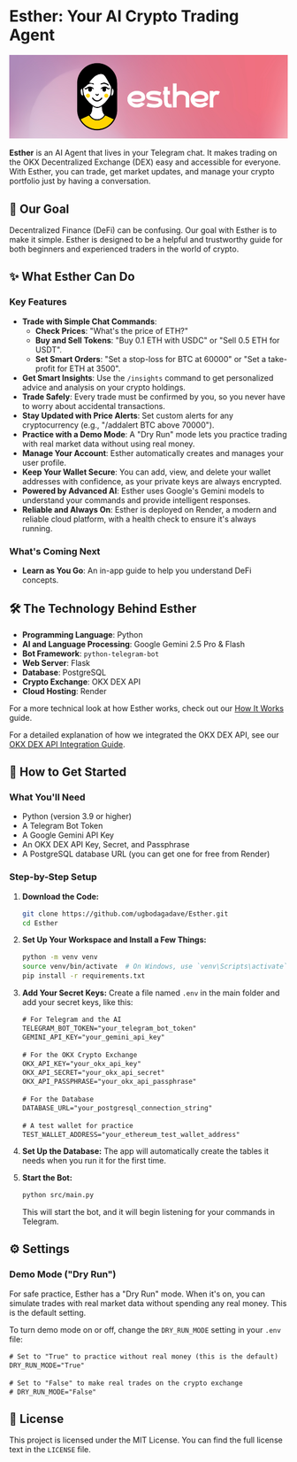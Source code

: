 # Esther: Your AI Crypto Trading Agent

<div align="center">
  <img src="esther-banner.png" alt="Esther AI Trading Agent Banner">
</div>

**Esther** is an AI Agent that lives in your Telegram chat. It makes trading on the OKX Decentralized Exchange (DEX) easy and accessible for everyone. With Esther, you can trade, get market updates, and manage your crypto portfolio just by having a conversation.

## 🌟 Our Goal
Decentralized Finance (DeFi) can be confusing. Our goal with Esther is to make it simple. Esther is designed to be a helpful and trustworthy guide for both beginners and experienced traders in the world of crypto.

## ✨ What Esther Can Do

### Key Features
-   **Trade with Simple Chat Commands**:
    -   **Check Prices**: "What's the price of ETH?"
    -   **Buy and Sell Tokens**: "Buy 0.1 ETH with USDC" or "Sell 0.5 ETH for USDT".
    -   **Set Smart Orders**: "Set a stop-loss for BTC at 60000" or "Set a take-profit for ETH at 3500".
-   **Get Smart Insights**: Use the `/insights` command to get personalized advice and analysis on your crypto holdings.
-   **Trade Safely**: Every trade must be confirmed by you, so you never have to worry about accidental transactions.
-   **Stay Updated with Price Alerts**: Set custom alerts for any cryptocurrency (e.g., "/addalert BTC above 70000").
-   **Practice with a Demo Mode**: A "Dry Run" mode lets you practice trading with real market data without using real money.
-   **Manage Your Account**: Esther automatically creates and manages your user profile.
-   **Keep Your Wallet Secure**: You can add, view, and delete your wallet addresses with confidence, as your private keys are always encrypted.
-   **Powered by Advanced AI**: Esther uses Google's Gemini models to understand your commands and provide intelligent responses.
-   **Reliable and Always On**: Esther is deployed on Render, a modern and reliable cloud platform, with a health check to ensure it's always running.

### What's Coming Next
-   **Learn as You Go**: An in-app guide to help you understand DeFi concepts.

## 🛠️ The Technology Behind Esther

-   **Programming Language**: Python
-   **AI and Language Processing**: Google Gemini 2.5 Pro & Flash
-   **Bot Framework**: `python-telegram-bot`
-   **Web Server**: Flask
-   **Database**: PostgreSQL
-   **Crypto Exchange**: OKX DEX API
-   **Cloud Hosting**: Render

For a more technical look at how Esther works, check out our [How It Works](./how-it-works.md) guide.

For a detailed explanation of how we integrated the OKX DEX API, see our [OKX DEX API Integration Guide](./okx_dex_api_integration.md).

## 🚀 How to Get Started

### What You'll Need

-   Python (version 3.9 or higher)
-   A Telegram Bot Token
-   A Google Gemini API Key
-   An OKX DEX API Key, Secret, and Passphrase
-   A PostgreSQL database URL (you can get one for free from Render)

### Step-by-Step Setup

1.  **Download the Code:**
    ```bash
    git clone https://github.com/ugbodagadave/Esther.git
    cd Esther
    ```

2.  **Set Up Your Workspace and Install a Few Things:**
    ```bash
    python -m venv venv
    source venv/bin/activate  # On Windows, use `venv\Scripts\activate`
    pip install -r requirements.txt
    ```

3.  **Add Your Secret Keys:**
    Create a file named `.env` in the main folder and add your secret keys, like this:
    ```dotenv
    # For Telegram and the AI
    TELEGRAM_BOT_TOKEN="your_telegram_bot_token"
    GEMINI_API_KEY="your_gemini_api_key"

    # For the OKX Crypto Exchange
    OKX_API_KEY="your_okx_api_key"
    OKX_API_SECRET="your_okx_api_secret"
    OKX_API_PASSPHRASE="your_okx_api_passphrase"

    # For the Database
    DATABASE_URL="your_postgresql_connection_string"
    
    # A test wallet for practice
    TEST_WALLET_ADDRESS="your_ethereum_test_wallet_address"
    ```

4.  **Set Up the Database:**
    The app will automatically create the tables it needs when you run it for the first time.

5.  **Start the Bot:**
    ```bash
    python src/main.py
    ```
    This will start the bot, and it will begin listening for your commands in Telegram.

## ⚙️ Settings

### Demo Mode ("Dry Run")
For safe practice, Esther has a "Dry Run" mode. When it's on, you can simulate trades with real market data without spending any real money. This is the default setting.

To turn demo mode on or off, change the `DRY_RUN_MODE` setting in your `.env` file:
```dotenv
# Set to "True" to practice without real money (this is the default)
DRY_RUN_MODE="True"

# Set to "False" to make real trades on the crypto exchange
# DRY_RUN_MODE="False"
```


## 📄 License

This project is licensed under the MIT License. You can find the full license text in the `LICENSE` file.
